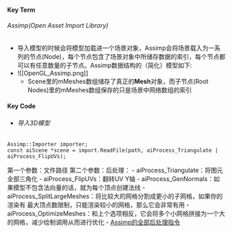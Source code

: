 #### Key Term

###### Assimp(Open Asset Import Library)
- 导入模型的时候会将模型加载进一个场景对象，Assimp会将场景载入为一系列的节点(Node)，每个节点包含了场景对象中所储存数据的索引，每个节点都可以有任意数量的子节点。Assimp数据结构的（简化）模型如下: 
- ![[OpenGL_Assimp.png]]
	- Scene里的mMeshes数组储存了真正的**Mesh**对象，而子节点(Root Nodes)里的mMeshes数组保存的只是场景中网络数组的索引




#### Key Code

- ###### 导入3D模型
```
Assimp::Importer importer; 
const aiScene *scene = import.ReadFile(path, aiProcess_Triangulate | aiProcess_FlipUVs);
```
第一个参数：文件路径
第二个参数：后处理：
	-  aiProcess_Triangulate：将图元全部三角化
	-  aiProcess_FlipUVs：翻转UV Y轴
	-  aiProcess_GenNormals：如果模型不包含法向量的话，就为每个顶点创建法线
	-  aiProcess_SplitLargeMeshes：将比较大的网格分割成更小的子网格，如果你的渲染有 最大顶点数限制，只能渲染较小的网格，那么它会非常有用
	-  aiProcess_OptimizeMeshes：和上个选项相反，它会将多个小网格拼接为一个大的网格，减少绘制调用从而进行优化
	- [Assimp的全部后处理指令](http://assimp.sourceforge.net/lib_html/postprocess_8h.html)


